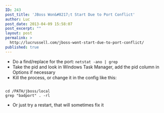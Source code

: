 ```yaml
---
ID: 243
post_title: 'JBoss Won&#8217;t Start Due to Port Conflict'
author: Luc
post_date: 2013-04-09 15:58:07
post_excerpt: ""
layout: post
permalink: >
  http://lucrussell.com/jboss-wont-start-due-to-port-conflict/
published: true
---
```

<ul>
	<li>Do a find/replace for the port: <code>netstat -ano | grep </code></li>
	<li>Take the pid and look in Windows Task Manager, add the pid column in Options if necessary</li>
	<li>Kill the process, or change it in the config like this:</li>
</ul>
<code>
cd /PATH/jboss/local
grep "badport" . -rl
</code>
<ul>
	<li>Or just try a restart, that will sometimes fix it</li>
</ul>